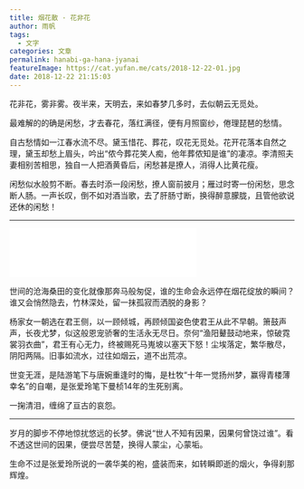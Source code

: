 ```yaml
---
title: 烟花散 · 花非花
author: 雨帆
tags:
  - 文字
categories: 文章
permalink: hanabi-ga-hana-jyanai
featureImage: https://cat.yufan.me/cats/2018-12-22-01.jpg
date: 2018-12-22 21:15:03
---
```


花非花，雾非雾。夜半来，天明去，来如春梦几多时，去似朝云无觅处。

最难解的的确是闲愁，才去春花，落红满径，便有月照窗纱，倦理琵琶的愁情。

自古愁情如一江春水流不尽。黛玉惜花、葬花，叹花无觅处。花开花落本自然之理，黛玉却愁上眉头，吟出“侬今葬花笑人痴，他年葬侬知是谁”的凄凉。李清照夫妻相别苦相思，独自一人把酒黄昏后，闲愁甚是撩人，消得人比黄花瘦。

<!--more-->

闲愁似水般剪不断。春去时添一段闲愁，撩人窗前披月；雁过时寄一份闲愁，思念断人肠。一声长叹，倒不如对酒当歌，去了肝肠寸断，换得醉意朦胧，且管他欲说还休的闲愁！

---

<iframe frameborder="no" border="0" marginwidth="0" marginheight="0" width=330 height=86 src="//music.163.com/outchain/player?type=2&id=777203&auto=0&height=66"></iframe>

世间的沧海桑田的变化就像那奔马般匆促，谁的生命会永远停在烟花绽放的瞬间？谁又会悄然隐去，竹林深处，留一抹孤寂而洒脱的身影？

杨家女一朝选在君王侧，以一顾倾城，再顾倾国姿色使君王从此不早朝。箫鼓声声，长夜尤梦，似这般恩宠骄奢的生活永无尽日。奈何“渔阳鼙鼓动地来，惊破霓裳羽衣曲”，君王有心无力，终被赐死马嵬坡以塞天下怒！尘埃落定，繁华散尽，阴阳两隔。旧事如流水，过往如烟云，道不出荒凉。

世变无涯，是陆游笔下与唐婉重逢时的悔，是杜牧“十年一觉扬州梦，赢得青楼薄幸名”的自嘲，是张爱玲笔下曼桢14年的生死别离。

一掬清泪，缠绵了亘古的哀怨。

---

岁月的脚步不停地惊扰悠远的长梦。佛说“世人不知有因果，因果何曾饶过谁”。看不透这世间的因果，便尝尽苦楚，换得人蒙尘，心蒙垢。

生命不过是张爱玲所说的一袭华美的袍，盛装而来，如转瞬即逝的烟火，争得刹那辉煌。

